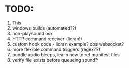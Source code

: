 # TODO:
1. This
1. windows builds (automated??)
1. non-playsound osx
1. HTTP command receiver (lioran!)
1. custom hook code - lioran example? obs websocket?
1. more flexible command triggers (regex??)
1. bundle audio bleeps, learn how to ref manifest files
1. verify file exists before queueing sound?
